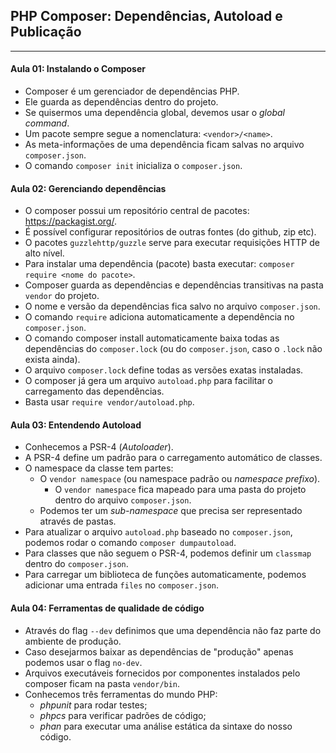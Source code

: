 ## PHP Composer: Dependências, Autoload e Publicação
---

#### Aula 01: Instalando o Composer
- Composer é um gerenciador de dependências PHP.
- Ele guarda as dependências dentro do projeto.
- Se quisermos uma dependência global, devemos usar o _global command_.
- Um pacote sempre segue a nomenclatura: `<vendor>/<name>`.
- As meta-informações de uma dependência ficam salvas no arquivo `composer.json`.
- O comando `composer init` inicializa o `composer.json`.

#### Aula 02: Gerenciando dependências
- O composer possui um repositório central de pacotes: https://packagist.org/.
- É possível configurar repositórios de outras fontes (do github, zip etc).
- O pacotes `guzzlehttp/guzzle` serve para executar requisições HTTP de alto nível.
- Para instalar uma dependência (pacote) basta executar: `composer require <nome do pacote>`.
- Composer guarda as dependências e dependências transitivas na pasta `vendor` do projeto.
- O nome e versão da dependências fica salvo no arquivo `composer.json`.
- O comando `require` adiciona automaticamente a dependência no `composer.json`.
- O comando composer install automaticamente baixa todas as dependências do `composer.lock` (ou do `composer.json`, caso o `.lock` não exista ainda).
- O arquivo `composer.lock` define todas as versões exatas instaladas.
- O composer já gera um arquivo `autoload.php` para facilitar o carregamento das dependências.
- Basta usar `require vendor/autoload.php`.

#### Aula 03: Entendendo Autoload
- Conhecemos a PSR-4 (_Autoloader_).
- A PSR-4 define um padrão para o carregamento automático de classes.
- O namespace da classe tem partes:
  - O `vendor namespace` (ou namespace padrão ou _namespace prefixo_).
    - O `vendor namespace` fica mapeado para uma pasta do projeto dentro do arquivo `composer.json`.
  - Podemos ter um _sub-namespace_ que precisa ser representado através de pastas.
- Para atualizar o arquivo `autoload.php` baseado no `composer.json`, podemos rodar o comando `composer dumpautoload`.
- Para classes que não seguem o PSR-4, podemos definir um `classmap` dentro do `composer.json`.
- Para carregar um biblioteca de funções automaticamente, podemos adicionar uma entrada `files` no `composer.json`.

#### Aula 04: Ferramentas de qualidade de código
- Através do flag `--dev` definimos que uma dependência não faz parte do ambiente de produção.
- Caso desejarmos baixar as dependências de "produção" apenas podemos usar o flag `no-dev`.
- Arquivos executáveis fornecidos por componentes instalados pelo composer ficam na pasta `vendor/bin`.
- Conhecemos três ferramentas do mundo PHP:
  - _phpunit_ para rodar testes;
  - _phpcs_ para verificar padrões de código;
  - _phan_ para executar uma análise estática da sintaxe do nosso código.